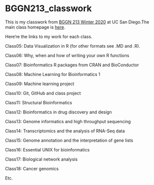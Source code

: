 # BGGN213_classwork

This is my classwork from [BGGN 213 Winter 2020](https://bioboot.github.io/bggn213_W20/) at UC San Diego.The main class homepage is [here](https://github.com/jdong6827/bggn213_classwork).



Here‘re the links to my work for each class.

Class05: Data Visualization in R (for other formats see .MD and .R).

Class06: Why, when and how of writing your own R functions

Class07: Bioinformatics R packages from CRAN and BioConductor

Class08: Machine Learning for Bioinformatics 1

Class09: Machine learning project

Class10: Git, GitHub and class project

Class11: Structural Bioinformatics

Class12: Bioinformatics in drug discovery and design

Class13: Genome informatics and high throughput sequencing

Class14: Transcriptomics and the analysis of RNA-Seq data

Class15: Genome annotation and the interpretation of gene lists

Class16: Essential UNIX for bioinformatics

Class17: Biological network analysis

Class18: Cancer genomics

Etc.
